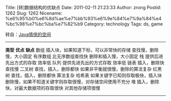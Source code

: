 Title: [转]数据结构的优缺点
Date: 2011-02-11 21:23:33
Author: zrong
Postid: 1262
Slug: 1262
Nicename: %e6%95%b0%e6%8d%ae%e7%bb%93%e6%9e%84%e7%9a%84%e4%bc%98%e7%bc%ba%e7%82%b9
Category: technology
Tags: ds, game

转自：[Java情侠的空间](http://hi.baidu.com/javaÇéÏÀ/blog/item/38fbca8bd2a71bbf0e24445f.html)

  ---------- ---------------------------------------- ----------------------------------------------------------
  **类型**   **优点**                                 **缺点**
  数组       插入块，如果知道下标，可以非常快的存储   查找慢，删除慢，大小固定
  有序数组   比无序数组查找快                         删除和插入慢，大小固定
  栈         提供后进先出方式的存取                   效率低
  队列       提供先进先出的方式存取                   效率低
  链表       插入，删除快                             查找慢
  二叉树     查找，插入，删除都快                     如果非平衡就很慢，删除的算法复杂
  红黑树     查找，插入，删除都快                     算法复杂
  哈希表     如果关键字已知则存取极快，插入块         删除慢，如果不知道关键字则存取很慢，对存储空间使用不充分
  堆         插入，删除快，对最大数据项的存取很快     对其他存储项很慢
  ---------- ---------------------------------------- ----------------------------------------------------------


